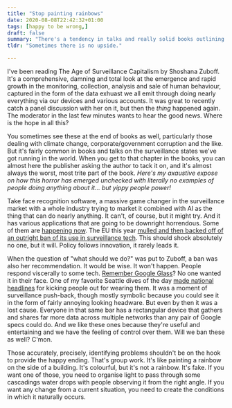 ```yaml
---
title: "Stop painting rainbows"
date: 2020-08-08T22:42:32+01:00
tags: [happy to be wrong,]
draft: false
summary: "There's a tendency in talks and really solid books outlining real systemic problems to tack on a sort of 'now, here's the good news' final chapter or post-script. Mostly, these undermine all the points that preceded it."
tldr: "Sometimes there is no upside."

---
```


I've been reading The Age of Surveillance Capitalism by Shoshana Zuboff. It's a comprehensive, damning and total look at the emergence and rapid growth in the monitoring, collection, analysis and sale of human behaviour, captured in the form of the data exhuast we all emit through doing nearly everything via our devices and various accounts. It was great to recently catch a panel discussion with her on it, but then the *thing* happened again. The moderator in the last few minutes wants to hear the good news. Where is the hope in all this?

You sometimes see these at the end of books as well, particularly those dealing with climate change, corporate/government corruption and the like. But it's fairly common in books and talks on the surveillance states we've got running in the world. When you get to that chapter in the books, you can almost here the publisher asking the author to tack it on, and it's almost always the worst, most trite part of the book. *Here's my axaustive expose on how this horror has emerged unchecked with literally no examples of people doing anything about it... but yippy people power!*

Take face recognition software, a massive game changer in the surveillance market with a whole industry trying to market it combined with AI as the thing that can do nearly anything. It can't, of course, but it might try. And it has various applications that are going to be downright horrendous. Some of them are [happening now](https://thediplomat.com/2020/03/chinas-ubiquitous-facial-recognition-tech-sparks-privacy-backlash/). The EU this year [mulled and then backed off of an outright ban of its use in surveillance tech](https://www.ft.com/content/ff798944-4cc6-11ea-95a0-43d18ec715f5). This should shock absolutely no one, but it will. Policy follows innovation, it rarely leads it.

When the question of "what should we do?" was put to Zuboff, a ban was also her recommendation. It would be wise. It won't happen. People respond viscerally to some tech. [Remember Google Glass](https://www.wired.com/story/google-glass-reasonable-expectation-of-privacy/)? No one wanted it in their face. One of my favorite Seattle dives of the day [made national headlines](https://www.forbes.com/sites/matthickey/2013/11/26/seattle-diner-booting-customers-for-wearing-google-glass/#5074828767e7) for kicking people out for wearing them. It was a moment of surveillance push-back, though mostly symbolic because you could see it in the form of fairly annoying looking headware. But even by then it was a lost cause. Everyone in that same bar has a rectangular device that gathers and shares far more data across multiple networks than any pair of Google specs could do. And we like these ones because they're useful and entertaining and we have the feeling of control over them. Will we ban these as well? C'mon.

Those accurately, precisely, identifying problems shouldn't be on the hook to provide the happy ending. That's group work. It's like painting a rainbow on the side of a building. It's colourful, but it's not a rainbow. It's fake. If you want one of those, you need to organise light to pass through some cascadings water drops with people observing it from the right angle. If you want any change from a current situation, you need to create the conditions in which it naturally occurs.
